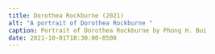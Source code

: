 ```yaml
---
title: Dorothea Rockburne (2021)
alt: "A portrait of Dorothea Rockburne "
caption: Portrait of Dorothea Rockburne by Phong H. Bui
date: 2021-10-01T18:30:00-0500
---
```

